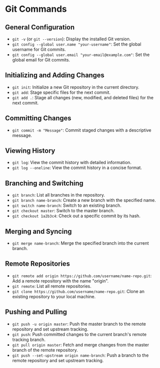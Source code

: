 # Git Commands

## General Configuration
- `git -v` (or `git --version`): Display the installed Git version.
- `git config --global user.name "your-username"`: Set the global username for Git commits.
- `git config --global user.email "your-email@example.com"`: Set the global email for Git commits.

## Initializing and Adding Changes
- `git init`: Initialize a new Git repository in the current directory.
- `git add`: Stage specific files for the next commit.
- `git add .`: Stage all changes (new, modified, and deleted files) for the next commit.

## Committing Changes
- `git commit -m "Message"`: Commit staged changes with a descriptive message.

## Viewing History
- `git log`: View the commit history with detailed information.
- `git log --oneline`: View the commit history in a concise format.

## Branching and Switching
- `git branch`: List all branches in the repository.
- `git branch name-branch`: Create a new branch with the specified name.
- `git switch name-branch`: Switch to an existing branch.
- `git checkout master`: Switch to the master branch.
- `git checkout 1a2b3c4`: Check out a specific commit by its hash.

## Merging and Syncing
- `git merge name-branch`: Merge the specified branch into the current branch.

## Remote Repositories
- `git remote add origin https://github.com/username/name-repo.git`: Add a remote repository with the name "origin".
- `git remote`: List all remote repositories.
- `git clone https://github.com/username/name-repo.git`: Clone an existing repository to your local machine.

## Pushing and Pulling
- `git push -u origin master`: Push the master branch to the remote repository and set upstream tracking.
- `git push`: Push committed changes to the current branch's remote tracking branch.
- `git pull origin master`: Fetch and merge changes from the master branch of the remote repository.
- `git push --set-upstream origin name-branch`: Push a branch to the remote repository and set upstream tracking.